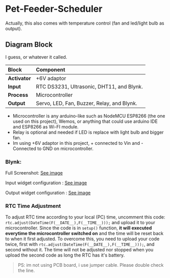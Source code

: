 # Pet-Feeder-Scheduler
Actually, this also comes with temperature control (fan and led/light bulb as output).

## Diagram Block
I guess, or whatever it called.

| Block        | Component |
| :--          | :--       |
|**Activator** | +6V adaptor                                |
|**Input**     | RTC DS3231, Ultrasonic, DHT11, and Blynk.  |
|**Process**   | Microcontroller                             |
|**Output**    | Servo, LED, Fan, Buzzer, Relay, and Blynk. |

* Microcontroller is any arduino-like such as NodeMCU ESP8266 (the one used on this project), Wemos, or anything that could use arduino IDE and ESP8266 as Wi-FI module.
* Relay is optional and needed if LED is replace with light bulb and bigger fan.
* Im using +6V adaptor in this project, + connected to Vin and - Connected to GND on microcontroller.

### Blynk:
Full Screenshot:
[See image](https://i.ibb.co/HHJPJCs/Data5-blynk.jpg)

Input widget configuration :
[See image](https://i.ibb.co/f2xD0nr/blynk-input.png)

Output widget configuration :
[See image](https://i.ibb.co/B6dy1qG/blynk-output.png)

### RTC Time Adjustment
To adjust RTC time according to your local (PC) time, uncomment this code: `rtc.adjust(DateTime(F(__DATE__),F(__TIME__)));` and upload it to your microcontroller.
Since the code is in `setup()` function, **it will executed everytime the microcontroller switched on** and the time will be reset back to when it first adjusted.
To overcome this, you need to upload your code twice, first with `rtc.adjust(DateTime(F(__DATE__),F(__TIME__)));`, and second without it. The time will not be adjusted nor stopped when you upload the second code as long the RTC has it's battery.

>PS: im not using PCB board, i use jumper cable. Please double check the line.
